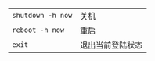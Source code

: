 <table>
  <tbody>
    <tr>
      <td><code>shutdown -h now</code></td>
      <td>关机</td>
    </tr>
    <tr>
      <td><code>reboot -h now</code></td>
      <td>重启</td>
    </tr>
    <tr>
      <td><code>exit</code></td>
      <td>退出当前登陆状态</td>
    </tr>
  </tbody>
</table>